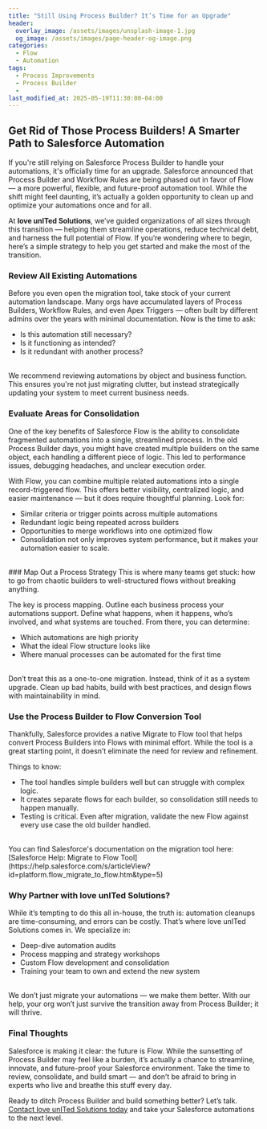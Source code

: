 ```yaml
---
title: "Still Using Process Builder? It’s Time for an Upgrade"
header:
  overlay_image: /assets/images/unsplash-image-1.jpg
  og_image: /assets/images/page-header-og-image.png
categories:
  - Flow
  - Automation
tags:
  - Process Improvements
  - Process Builder
  - 
last_modified_at: 2025-05-19T11:30:00-04:00
---
```

 
## Get Rid of Those Process Builders! A Smarter Path to Salesforce Automation

If you're still relying on Salesforce Process Builder to handle your automations, it's officially time for an upgrade. Salesforce announced that Process Builder and Workflow Rules are being phased out in favor of Flow — a more powerful, flexible, and future-proof automation tool. While the shift might feel daunting, it’s actually a golden opportunity to clean up and optimize your automations once and for all.

At **love unITed Solutions**, we’ve guided organizations of all sizes through this transition — helping them streamline operations, reduce technical debt, and harness the full potential of Flow. If you’re wondering where to begin, here’s a simple strategy to help you get started and make the most of the transition.

### Review All Existing Automations
Before you even open the migration tool, take stock of your current automation landscape. Many orgs have accumulated layers of Process Builders, Workflow Rules, and even Apex Triggers — often built by different admins over the years with minimal documentation. Now is the time to ask:
* Is this automation still necessary?
* Is it functioning as intended?
* Is it redundant with another process?
<br>
We recommend reviewing automations by object and business function. This ensures you're not just migrating clutter, but instead strategically updating your system to meet current business needs.

### Evaluate Areas for Consolidation
One of the key benefits of Salesforce Flow is the ability to consolidate fragmented automations into a single, streamlined process. In the old Process Builder days, you might have created multiple builders on the same object, each handling a different piece of logic. This led to performance issues, debugging headaches, and unclear execution order.

With Flow, you can combine multiple related automations into a single record-triggered flow. This offers better visibility, centralized logic, and easier maintenance — but it does require thoughtful planning. Look for:
* Similar criteria or trigger points across multiple automations
* Redundant logic being repeated across builders
* Opportunities to merge workflows into one optimized flow
* Consolidation not only improves system performance, but it makes your automation easier to scale.
<br>
### Map Out a Process Strategy
This is where many teams get stuck: how to go from chaotic builders to well-structured flows without breaking anything.

The key is process mapping. Outline each business process your automations support. Define what happens, when it happens, who’s involved, and what systems are touched. From there, you can determine:
* Which automations are high priority
* What the ideal Flow structure looks like
* Where manual processes can be automated for the first time
<br>
Don’t treat this as a one-to-one migration. Instead, think of it as a system upgrade. Clean up bad habits, build with best practices, and design flows with maintainability in mind.

### Use the Process Builder to Flow Conversion Tool
Thankfully, Salesforce provides a native Migrate to Flow tool that helps convert Process Builders into Flows with minimal effort. While the tool is a great starting point, it doesn’t eliminate the need for review and refinement.

Things to know:
* The tool handles simple builders well but can struggle with complex logic.
* It creates separate flows for each builder, so consolidation still needs to happen manually.
* Testing is critical. Even after migration, validate the new Flow against every use case the old builder handled.
<br>
You can find Salesforce's documentation on the migration tool here:
<br>
[Salesforce Help: Migrate to Flow Tool](https://help.salesforce.com/s/articleView?id=platform.flow_migrate_to_flow.htm&type=5)

### Why Partner with love unITed Solutions?
While it’s tempting to do this all in-house, the truth is: automation cleanups are time-consuming, and errors can be costly. That’s where love unITed Solutions comes in. We specialize in:
* Deep-dive automation audits
* Process mapping and strategy workshops
* Custom Flow development and consolidation
* Training your team to own and extend the new system
<br>
We don’t just migrate your automations — we make them better. With our help, your org won’t just survive the transition away from Process Builder; it will thrive.

### Final Thoughts
Salesforce is making it clear: the future is Flow. While the sunsetting of Process Builder may feel like a burden, it’s actually a chance to streamline, innovate, and future-proof your Salesforce environment. Take the time to review, consolidate, and build smart — and don’t be afraid to bring in experts who live and breathe this stuff every day.

Ready to ditch Process Builder and build something better? Let’s talk.
[Contact love unITed Solutions today](https://calendar.app.google/KtFfzRHRmS41CmtZ7) and take your Salesforce automations to the next level.
